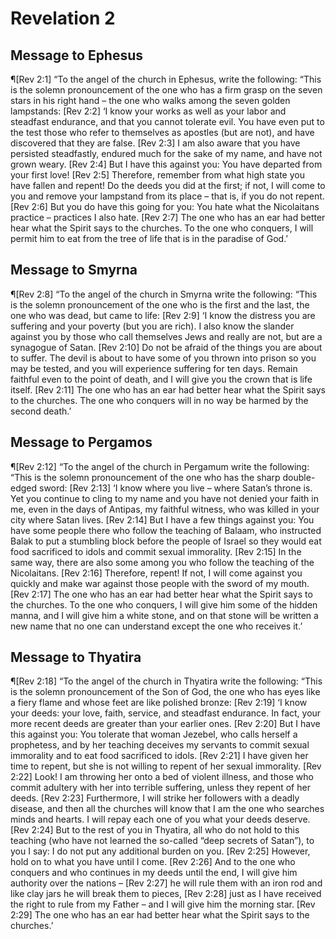 # Revelation 2

## Message to Ephesus
¶[Rev 2:1] “To the angel of the church in Ephesus, write the following: “This is the solemn pronouncement of the one who has a firm grasp on the seven stars in his right hand – the one who walks among the seven golden lampstands:
[Rev 2:2] ‘I know your works as well as your labor and steadfast endurance, and that you cannot tolerate evil. You have even put to the test those who refer to themselves as apostles (but are not), and have discovered that they are false.
[Rev 2:3] I am also aware that you have persisted steadfastly, endured much for the sake of my name, and have not grown weary.
[Rev 2:4] But I have this against you: You have departed from your first love!
[Rev 2:5] Therefore, remember from what high state you have fallen and repent! Do the deeds you did at the first; if not, I will come to you and remove your lampstand from its place – that is, if you do not repent.
[Rev 2:6] But you do have this going for you: You hate what the Nicolaitans practice – practices I also hate.
[Rev 2:7] The one who has an ear had better hear what the Spirit says to the churches. To the one who conquers, I will permit him to eat from the tree of life that is in the paradise of God.’

## Message to Smyrna
¶[Rev 2:8] “To the angel of the church in Smyrna write the following: “This is the solemn pronouncement of the one who is the first and the last, the one who was dead, but came to life:
[Rev 2:9] ‘I know the distress you are suffering and your poverty (but you are rich). I also know the slander against you by those who call themselves Jews and really are not, but are a synagogue of Satan.
[Rev 2:10] Do not be afraid of the things you are about to suffer. The devil is about to have some of you thrown into prison so you may be tested, and you will experience suffering for ten days. Remain faithful even to the point of death, and I will give you the crown that is life itself.
[Rev 2:11] The one who has an ear had better hear what the Spirit says to the churches. The one who conquers will in no way be harmed by the second death.’

## Message to Pergamos
¶[Rev 2:12] “To the angel of the church in Pergamum write the following: “This is the solemn pronouncement of the one who has the sharp double-edged sword:
[Rev 2:13] ‘I know where you live – where Satan’s throne is. Yet you continue to cling to my name and you have not denied your faith in me, even in the days of Antipas, my faithful witness, who was killed in your city where Satan lives.
[Rev 2:14] But I have a few things against you: You have some people there who follow the teaching of Balaam, who instructed Balak to put a stumbling block before the people of Israel so they would eat food sacrificed to idols and commit sexual immorality.
[Rev 2:15] In the same way, there are also some among you who follow the teaching of the Nicolaitans.
[Rev 2:16] Therefore, repent! If not, I will come against you quickly and make war against those people with the sword of my mouth.
[Rev 2:17] The one who has an ear had better hear what the Spirit says to the churches. To the one who conquers, I will give him some of the hidden manna, and I will give him a white stone, and on that stone will be written a new name that no one can understand except the one who receives it.’

## Message to Thyatira
¶[Rev 2:18] “To the angel of the church in Thyatira write the following: “This is the solemn pronouncement of the Son of God, the one who has eyes like a fiery flame and whose feet are like polished bronze:
[Rev 2:19] ‘I know your deeds: your love, faith, service, and steadfast endurance. In fact, your more recent deeds are greater than your earlier ones.
[Rev 2:20] But I have this against you: You tolerate that woman Jezebel, who calls herself a prophetess, and by her teaching deceives my servants to commit sexual immorality and to eat food sacrificed to idols.
[Rev 2:21] I have given her time to repent, but she is not willing to repent of her sexual immorality.
[Rev 2:22] Look! I am throwing her onto a bed of violent illness, and those who commit adultery with her into terrible suffering, unless they repent of her deeds.
[Rev 2:23] Furthermore, I will strike her followers with a deadly disease, and then all the churches will know that I am the one who searches minds and hearts. I will repay each one of you what your deeds deserve.
[Rev 2:24] But to the rest of you in Thyatira, all who do not hold to this teaching (who have not learned the so-called “deep secrets of Satan”), to you I say: I do not put any additional burden on you.
[Rev 2:25] However, hold on to what you have until I come.
[Rev 2:26] And to the one who conquers and who continues in my deeds until the end, I will give him authority over the nations –
[Rev 2:27] he will rule them with an iron rod and like clay jars he will break them to pieces,
[Rev 2:28] just as I have received the right to rule from my Father – and I will give him the morning star.
[Rev 2:29] The one who has an ear had better hear what the Spirit says to the churches.’
